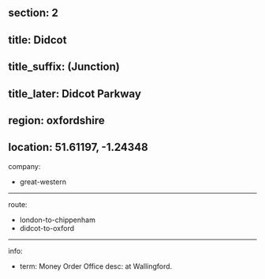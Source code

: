 section: 2
----
title: Didcot
----
title_suffix: (Junction)
----
title_later: Didcot Parkway
----
region: oxfordshire
----
location: 51.61197, -1.24348
----
company:
- great-western
----
route:
- london-to-chippenham
- didcot-to-oxford
----
info:
- term: Money Order Office
  desc: at Wallingford.
